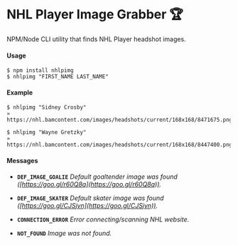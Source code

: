 # NHL Player Image Grabber :trophy:
NPM/Node CLI utility that finds NHL Player headshot images.

#### Usage
    $ npm install nhlpimg
    $ nhlpimg "FIRST_NAME LAST_NAME"

#### Example
    $ nhlpimg "Sidney Crosby"
    » https://nhl.bamcontent.com/images/headshots/current/168x168/8471675.png

    $ nhlpimg "Wayne Gretzky"
    » https://nhl.bamcontent.com/images/headshots/current/168x168/8447400.png

#### Messages
- **`DEF_IMAGE_GOALIE`** _Default goaltender image was found ([https://goo.gl/r60Q8q](https://goo.gl/r60Q8q))._

- **`DEF_IMAGE_SKATER`** _Default skater image was found ([https://goo.gl/CJSjvn](https://goo.gl/CJSjvn))._

- **`CONNECTION_ERROR`** _Error connecting/scanning NHL website._

- **`NOT_FOUND`** _Image was not found._
